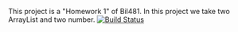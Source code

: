 This project is a "Homework 1" of Bil481.
In this project we take two ArrayList and two number.
[![Build Status](https://travis-ci.com/SemihCatal/myDemoApp.svg?branch=master)](https://travis-ci.com/SemihCatal/myDemoApp)